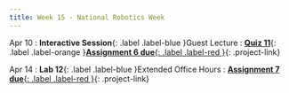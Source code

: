 ```yaml
---
title: Week 15 - National Robotics Week
---
```


Apr 10
: **Interactive Session**{: .label .label-blue }Guest Lecture
: [**Quiz 11**](){: .label .label-orange }[**Assignment 6 due**{: .label .label-red }](/assignments/asgn6/){: .project-link}


Apr 14
: **Lab 12**{: .label .label-blue }Extended Office Hours
: [**Assignment 7 due**{: .label .label-red }](/assignments/asgn7/){: .project-link}
